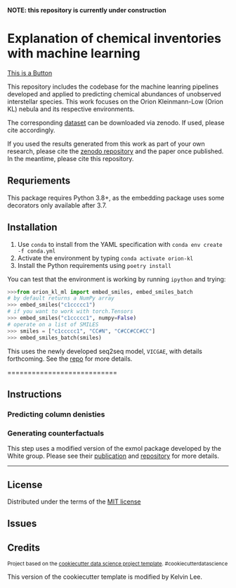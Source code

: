 **NOTE: this repository is currently under construction**

Explanation of chemical inventories with machine learning
==============================
<a href="#" class="button">This is a Button</a>

This repository includes the codebase for the machine leanring pipelines developed and applied to predicting chemical abundances of unobserved interstellar species. This work focuses on the Orion Kleinmann-Low (Orion KL) nebula and its respective environments. 

The corresponding [dataset](https://doi.org/10.5281/zenodo.7675609) can be downloaded via zenodo. If used, please cite accordingly. 

If you used the results generated from this work as part of your own research, please cite the [zenodo repository](https://doi.org/10.5281/zenodo.7675609) and the paper once published. In the meantime, please cite this repository. 

## Requriements
This package requires Python 3.8+, as the embedding package uses some decorators only available after 3.7.

## Installation

1. Use `conda` to install from the YAML specification with `conda env create -f conda.yml`
2. Activate the environment by typing `conda activate orion-kl`
3. Install the Python requirements using `poetry install`

You can test that the environment is working by running `ipython` and trying:

```python
>>>from orion_kl_ml import embed_smiles, embed_smiles_batch
# by default returns a NumPy array
>>> embed_smiles("c1ccccc1")
# if you want to work with torch.Tensors
>>> embed_smiles("c1ccccc1", numpy=False)
# operate on a list of SMILES
>>> smiles = ["c1ccccc1", "CC#N", "C#CC#CC#CC"]
>>> embed_smiles_batch(smiles)
```

This uses the newly developed seq2seq model, `VICGAE`, with details forthcoming. See the [repo](https://github.com/laserkelvin/astrochem_embedding)
for more details.

===========================

## Instructions


### Predicting column denisties


### Generating counterfactuals

This step uses a modified version of the exmol package developed by the White group. Please see their [publication](https://doi.org/10.1039/D1SC05259D ) and [repository](https://github.com/ur-whitelab/exmol) for more details. 



--------
## License
Distributed under the terms of the [MIT license](https://opensource.org/license/mit/)

## Issues

## Credits
<p><small>Project based on the <a target="_blank" href="https://drivendata.github.io/cookiecutter-data-science/">cookiecutter data science project template</a>. #cookiecutterdatascience</small></p>
This version of the cookiecutter template is modified by Kelvin Lee.
